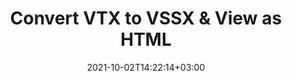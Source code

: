 ---
############################# Static ############################
layout: "autogen"
date: 2021-10-02T14:22:14+03:00
draft: false
path: "total/net/conversion/vtx-to-vssx/"

############################# Head ############################
head_title: "Convert VTX to VSSX in C# VB.NET & View as HTML"
head_description: "Code example to convert VTX to VSSX and 100+ other file formats in .NET (C#, VB.NET, ASP.NET & .NET Core) applications. Display the Converted VSSX document as HTML viewer."

############################# Header ############################
title: "Convert VTX to VSSX & View as HTML"
description: "Programmatically convert VTX to VSSX in .NET applications using flexible options to customize the resultant document. Convert the complete document or specific pages based on page numbers or selective page ranges using the .NET document conversion library."

############################# SubMenu ############################
submenu:
    enable: false

############################# Content ############################
content:
    enable: true
    block:
    - title_left: "VTX to VSSX Conversion in C# .NET"
      content_left: |
          VTX to VSSX file conversion using C#. Add watermark and view the converted document as HTML without using any external software.

          -   Create **Converter** object to convert VTX document
          -   Set the convert options for VSSX format
          -   Call **Convert** method of **Converter** class instance for conversion to VSSX
          -   Set options for HTML viewer
          -   Create **Viewer** object to view converted VSSX as HTML
          
      title_right: "Convert Whole Document or Specific Pages"
      content_right: |
          You require `GroupDocs.Conversion` & `GroupDocs.Viewer` namespaces to convert between a wide range of popular document types such as PDF, Microsoft Word, Excel, PowerPoint, Project, Outlook, HTML, diagrams and image file formats. Explore other [.NET APIs for Office documents](https://products.conholdate.com/total/net/) as offered by Conholdate.Total.
          
          Get the respective assembly files from the [downloads](https://downloads.conholdate.com/total/net) or fetch the whole package from [Nuget](https://www.nuget.org/packages/Conholdate.Total/) to add 'Conholdate.Total` directly in your workspace.
          
      code: |
          ```cs {linenos=false}
          // Convert VTX to VSSX using GroupDocs.Conversion API
          // Create Converter object to convert VTX document
          using (Converter converter = new Converter("input.vtx"))
          {
              // set the convert options for VSSX format
              var convertOptions = converter.GetPossibleConversions()["vssx"].ConvertOptions;

              // convert to VSSX format
              converter.Convert("output.vssx", convertOptions);
          }

          // Set options for HTML viewer
          HtmlViewOptions viewOptions = HtmlViewOptions.ForEmbeddedResources("output{0}.html");

          // Create Viewer object to view converted VSSX as HTML
          using (Viewer viewer = new Viewer("output.vssx"))
          {
              viewer.View(viewOptions);
          }
          ```
    - title_left: "Add Watermark to Converted VSSX in C#"
      content_left: |
          Accurately convert documents (VTX to VSSX) exactly as the original file and apply text or image watermarks to the converted document pages using C# .NET.

          -   Create **Converter** object to convert VTX document
          -   Create new instance of **WatermarkOptions** class
          -   Specify watermark properties (color, width, text, image etc)
          -   Instantiate the proper **ConvertOptions** class
          -   Set **Watermark** property of the **ConvertOptions** instance
          -   Call **Convert** method of **Converter** class instance for conversion to VSSX
        
      title_right: "Source Document Information Extraction"
      content_right: |
          The documents information extraction feature not only allows getting the basic information about the source document file but it also supports extracting some valuable file-format specific information such as project start and end dates of a Microsoft Project file, any printing restrictions on a PDF document, list of folders enclosed in an Outlook data file etc. 

          Convert popular document file formats on different operating systems such as Windows, Linux or macOS while using platforms such as Windows Azure, Mono and Xamarin.
          
      code: |
          ```cs {linenos=false}
          // Create Converter object to convert VTX document
          using (Converter converter = new Converter("input.vtx"))
          {
              // Create new instance of WatermarkOptions class
              WatermarkOptions watermark = new WatermarkOptions
              {
                  Text = "Sample watermark",
                  Color = Color.Red,
                  Width = 100,
                  Height = 100,
                  Background = true
              };

              // Instantiate the proper ConvertOptions class
              PdfConvertOptions options = new PdfConvertOptions
              {
                  Watermark = watermark
              };

              // convert to VSSX format
              converter.Convert("output.vssx", options);
          }
          ```
############################# About Formats ############################
about_formats:
    enable: false
############################# More Formats ############################
more_formats:
    enable: true
    auto: false
    other_out_formats: PDF DOCX DOT DOTX DOTM TXT RTF HTML MHTML XLS XLSX XLSM XLT XLTX XLTM CSV DIF PPT PPTX PPS PPSX POT POTX POTM ODT OTT OTP ODP ODS EMZ WMZ SVGZ TEX DCM WMF BMP PNG GIF JPEG TIFF
############################# Back to top ###############################
back_to_top:
  enable: true
---